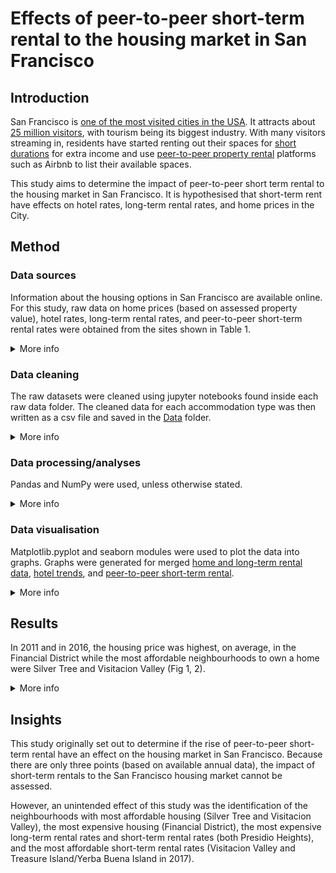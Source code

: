 # Effects of peer-to-peer short-term rental to the housing market in San Francisco
## Introduction
San Francisco is [one of the most visited cities in the USA](https://www.businessinsider.com/most-visited-us-cities-2017-12?r=UK&IR=T). It attracts about [25 million visitors](https://www.sftravel.com/article/san-francisco-travel-reports-record-breaking-year-tourism), with tourism being its biggest industry. With many visitors streaming in, residents have started renting out their spaces for [short durations](https://businessportal.sfgov.org/start/starter-kits/short-term-rental) for extra income and use [peer-to-peer property rental](https://en.wikipedia.org/wiki/Peer-to-peer_property_rental) platforms such as Airbnb to list their available spaces. 

This study aims to determine the impact of peer-to-peer short term rental to the housing market in San Francisco. It is hypothesised that short-term rent have effects on hotel rates, long-term rental rates, and home prices in the City. 

## Method
### Data sources
Information about the housing options in San Francisco are available online. For this study, raw data on home prices (based on assessed property value), hotel rates, long-term rental rates, and peer-to-peer short-term rental rates were obtained from the sites shown in Table 1.

<details><summary>More info</summary>
<p>
    
Table 1. Sources of raw data for accommodation costs in San Francisco

|Description|Website Source|Dates covered|Raw data folder|
|---|---|---|---|
|Hotel rates|[SF City Performance Scorecards](https://sfgov.org/scorecards/tourism)|Jul 2004–May 2018|[Hotel Data](https://github.com/rochiecuevas/shared_accommodations/tree/master/Hotel%20Data)|
|Long-term rental rates|[Zillow](https://www.zillow.com/san-francisco-ca/home-values/)|Nov 2010–Sep 2018|[Rent Data](https://github.com/rochiecuevas/shared_accommodations/tree/master/Rent%20Data)|
|Home prices|[Data SF](https://data.sfgov.org/Housing-and-Buildings/Assessor-Historical-Secured-Property-Tax-Rolls/wv5m-vpq2/data)|2007–2016|[Home Prices](https://github.com/rochiecuevas/shared_accommodations/tree/master/Home%20Prices)|
|Peer-to-peer short-term rental rates|[Inside Airbnb](http://insideairbnb.com/san-francisco/?neighbourhood=&filterEntireHomes=false&filterHighlyAvailable=false&filterRecentReviews=false&filterMultiListings=false)|May 2015–Dec 2017|[Airbnb Listings Data](https://github.com/rochiecuevas/shared_accommodations/tree/master/Airbnb%20Listings%20Data%20)|

</p>
</details>

### Data cleaning
The raw datasets were cleaned using jupyter notebooks found inside each raw data folder. The cleaned data for each accommodation type was then written as a csv file and saved in the [Data](https://github.com/rochiecuevas/shared_accommodations/tree/master/Data) folder.

<details><summary>More info</summary>
<p>
    
#### Hotel data
The [dataset](https://github.com/rochiecuevas/shared_accommodations/blob/master/Hotel%20Data/hotel_indicators.csv) contains average daily rates, occupancy rates, and revenue per available room. The [`hotel_rates.ipynb`](https://github.com/rochiecuevas/shared_accommodations/tree/master/Hotel%20Data) jupyter notebook was used to pre-process the data. Pre-processing involved changing the format of the date and the retention of two variables: "Average Daily Rate" and "Hotel Occupancy". Click [here](https://github.com/rochiecuevas/shared_accommodations/blob/master/Hotel%20Data/README.md) to see a detailed description of how the hotel indicators were pre-processed.

#### Peer-to-peer short-term rental data
The [dataset](https://github.com/rochiecuevas/shared_accommodations/tree/master/Airbnb%20Listings%20Data%20) is organised into 28 csv files. The data was cleaned and the relevant metrics were merged into one csv file using the [`Airbnb_listings.ipynb`](https://github.com/rochiecuevas/shared_accommodations/blob/master/Airbnb%20Listings%20Data%20/Airbnb_listings.ipynb) jupyter notebook. A detailed description can be found [here](https://github.com/rochiecuevas/shared_accommodations/blob/master/Airbnb%20Listings%20Data%20/README.md).

#### Long-term rental data
The [dataset](https://github.com/rochiecuevas/shared_accommodations/blob/master/Rent%20Data/rent_raw.csv) is composed of one csv file that contains monthly rental rates from November 2010 to September 2018. The [`Rent_Analysis.ipynb`](https://github.com/rochiecuevas/shared_accommodations/blob/master/Rent%20Data/Rent_Analysis.ipynb) jupyter notebook was used to clean the data as described [here](https://github.com/rochiecuevas/shared_accommodations/blob/master/Rent%20Data/README.md). 

#### Home prices data
The dataset is not uploaded because it exceeds the file size set by GitHub. It is, however, downloadable as a csv file from [DataSF](https://data.sfgov.org/Housing-and-Buildings/Assessor-Historical-Secured-Property-Tax-Rolls/wv5m-vpq2). "Assessed Land Value" was used as a proxy for home price. Only the columns of interest were included in a dataframe, using the [`DataHome.ipynb`](https://github.com/rochiecuevas/shared_accommodations/blob/master/Home%20Prices/DataHome.ipynb) jupyter notebook. The procedure for cleaning the dataset is detailed [here](https://github.com/rochiecuevas/shared_accommodations/blob/master/Home%20Prices/README.md).

</p>
</details>

### Data processing/analyses
Pandas and NumPy were used, unless otherwise stated.

<details><summary>More info</summary>
<p>
    
#### Hotel data
The processed hotel data was stored in [`hotel_dailyrates.csv`](https://github.com/rochiecuevas/shared_accommodations/blob/master/Data/hotel_dailyrates.csv). To find more insights from the data, it was important to convert the daily rate to monthly rate. Calculations were made more realistic by using hotel occupancy rates as a factor in correcting the monthly rates; without this correction factor, it is assumed that hotels are consistently 100% occupied. The code in [`hotel_rate_analysis.ipynb`](https://github.com/rochiecuevas/shared_accommodations/blob/master/hotel_rate_analysis.ipynb) was used the calculations following these general steps:
1. Classify the months based on number of days.
2. Calculate the monthly rates by multiplying the "average daily rate" with the number of days (__Note:__ For February, further classify the entries to those in regular or in leap years).
3. Correct the monthly rates by multiplying these with the "hotel occupancy" rate.

To determine if there were trends across years, the yearly rates were calcuated by summing up the corrected monthly rates per year. Monthly rates and yearly rates were then saved into different csv files.

#### Peer-to-peer short-term rental data
Analysis was conducted using the [`AirbnbRateAnalysis.ipynb`](https://github.com/rochiecuevas/shared_accommodations/blob/master/AirbnbRateAnalysis.ipynb) jupyter notebook. The output file [`Airbnb_listings.csv`](https://github.com/rochiecuevas/shared_accommodations/tree/master/Airbnb%20Listings%20Data%20) was loaded as a dataframe. 

The steps followed for data analysis followed were: 
1. Extract the year substring from the values in the "date" column.

```python
data['date'] = [e[:4] for e in data['date']]
```

2. Create a dataframe containing the number of listings per neighbourhood per year. Tabulate the number of listings according to year.

```python
# Get the number of listings per year and per neighbourhood
data1 = data.groupby(["date", "neighbourhood"])["daily rate"].nunique()
data1 = data1.reset_index()
data1 = data1.rename(columns = {"daily rate": "No. of listings",
                                "date": "year"})

# Use years as headers
data1 = data1.pivot(index = "neighbourhood", columns = "year")
data1.columns = data1.columns.droplevel(0)
data1 = data1.rename(columns = {"2015": "Listings_2015", 
                                "2016": "Listings_2016", 
                                "2017": "Listings_2017"})
data1 = data1.reset_index()
```

3. Calculate the annual average rent per neighbourhood per year. Tabulate the rental rates (STR) according to year.

```python
# Calculate mean annual rental rates based on years and neighbourhoods
data2 = round(data.groupby(["date", "neighbourhood"]).mean(), 2)
data2 = data2.reset_index()
data2 = data2.rename(columns = {"date": "year"})

# Use years as headers
data2 = data2.pivot(index = "neighbourhood", columns = "year")
data2.columns = data2.columns.droplevel(0)
data2 = data2.rename(columns = {"2015": "STR_2015", 
                                "2016": "STR_2016", 
                                "2017": "STR_2017"})
data2 = data2.reset_index()
```

4. Merge the year dataframes based on "neighbourhood".

```python
Airbnb_avg = pd.merge(data1, data2, on = "neighbourhood")
```

6. Add district information per neighbourhood based on lists of districts (containing neighbourhoods).
7. Save the dataframe as [`airbnbdataanalysis.csv`](https://github.com/rochiecuevas/shared_accommodations/blob/master/Data/airbnbdataanalysis.csv).

#### Long-term rental data
Data from [`rent_raw.csv`](https://github.com/rochiecuevas/shared_accommodations/blob/master/Rent%20Data/Rent_Analysis.ipynb) was loaded as the `rent_df` dataframe. Calculating the yearly rate for each neighbourhood was done as follows:
1. Create a user-defined function ("totals") that automatically calculates yearly totals per neighbourhood.
2. Create a list of years in two-digit combinations. 
3. Use a list comprehension that uses the "totals" function to calculate yearly totals.
4. Create the dataframe "year_rent_df" in which year and neighbourhoods are the column headers.
5. Calculate the mean of long-term rental for each year-neighbourhood pair.
6. Add geolocation data extracted from Google Maps Geocoding API.
7. Save the dataframe as a csv file, [`yearly_rent.csv`](https://github.com/rochiecuevas/shared_accommodations/blob/master/Data/yearly_rent.csv).
.

#### Merged home price and rental data
Two csv files were merged ([`combine_updated.csv`](https://github.com/rochiecuevas/shared_accommodations/blob/master/Data/combine_updated.csv) and [`yearly_rent.csv`](https://github.com/rochiecuevas/shared_accommodations/blob/master/Data/yearly_rent.csv)) in an attempt to look at trends side-by-side for these two housing sectors. The description of the merging is found [here](https://github.com/rochiecuevas/shared_accommodations/blob/master/Merged/README.md).

</p>
</details>

### Data visualisation
Matplotlib.pyplot and seaborn modules were used to plot the data into graphs. Graphs were generated for merged [home and long-term rental data](https://github.com/rochiecuevas/shared_accommodations/tree/master/Rent%20and%20Housing%20Visualization), [hotel trends](https://github.com/rochiecuevas/shared_accommodations/blob/master/hotel_rate_visualisation.ipynb), and [peer-to-peer short-term rental](https://github.com/rochiecuevas/shared_accommodations/blob/master/AirbnbRateVisualisation.ipynb).

<details><summary>More info</summary>
<p>

Documentation of visualising __home prices and long-term rental rates__ are found [here](https://github.com/rochiecuevas/shared_accommodations/blob/master/Rent%20and%20Housing%20Visualization/README.md).

On the other hand, __hotel rate__ trends were visualised with bar graphs and with time series line plots. The seaborn plot style was used. Yearly, monthly, and quarterly average rates were plotted.

```python
# graphing style
plt.style.use("seaborn")
```

__*bar graphs*__ 
The dataframe generated from [`hotel_yrrate.csv`](https://github.com/rochiecuevas/shared_accommodations/blob/master/Data/hotel_yrrate.csv) was sorted by year.

```python
# Sort the dataframe by year
year_df.sort_values("Year", inplace = True)
year_df = year_df.reset_index(drop = True)
```

And incomplete years were taken out of the dataframe.

```python
# Create a subset of complete years (incomplete: 2004 and 2018)
inc = [2004, 2018]

year_subdf = year_df[~year_df["Year"].isin(inc)]
```

The clean data was then plotted into a bar graph.

```python
# Create a bar graph to show trends in hotel yearly rates
plt.bar("Year", "Yearly Rate", data = year_subdf)
plt.xlabel("Year")
plt.ylabel("Annual Hotel Rate (USD)")
plt.ylim(0, max(year_subdf["Yearly Rate"] + 20000))
```

The output image was saved in the [Images](https://github.com/rochiecuevas/shared_accommodations/tree/master/Images) folder.

```python
# Save figure
plt.savefig("Images/hotel_yr_rates.svg")
plt.show()
```

__*difference plots*__
The plotting procedure was adapted from [Pymaceuticals](https://github.com/rochiecuevas/Pymaceuticals/blob/master/pymaceuticals_starter.ipynb)

__*line graphs*__
The data in [`hotel_monthlyrate.csv`](https://github.com/rochiecuevas/shared_accommodations/blob/master/Data/hotel_monthlyrate.csv) was loaded as a dataframe and then sorted by date.

```python
# Sort values by date
mon_rate_df.sort_values("Date", inplace = True)
mon_rate_df = mon_rate_df.reset_index(drop = True)
```

Because years 2004 and 2018 had incomplete data (less than 12 months), data from these years were excluded from the graphs.

```python
# Exclude data from 2004 and 2018
inc_str = [str(year) for year in inc] # pass the years as string (because the date is in string form)

mon_rate_df = mon_rate_df.loc[~mon_rate_df["Date"].str.contains("|".join(inc_str))] # get the data from 2005–2017
```

The "Date" and "Corrected Monthly Rate" columns were placed into a new dataframe. Because "Date" values were strings, these were converted into datetime and then into period (i.e., the date corresponded to a time interval rather than to an actual date) formats.

```python
# Data is in monthly periods so set period to monthly
# Resource: http://earthpy.org/time_series_analysis_with_pandas_part_2.html

mon_rate_df2["Corrected Monthly Rate"].index = pd.to_datetime(mon_rate_df2["Corrected Monthly Rate"].index)
    # string converted to datetime format
    
mon_rate_df2.index = mon_rate_df2["Corrected Monthly Rate"].to_period(freq = "M").index 
    # convert time stamps to time periods
```

Monthly trends were then plotted using the pandas.DataFrame.plot function and saved as an .svg file.

```python
# Plot time series for corrected monthly rate
time_series01 = mon_rate_df2.plot.line(figsize = (8,5), legend = False)
time_series01.set_ylabel("Corrected Monthly Rate (USD)")

# Save image
plt.savefig("Images/hotel_timeseries01.svg")
```

The monthly data could be aggregated into quarters as well, and their means obtained.

```python
# Get quarterly data
# start the quarter from November so that the data from Q1-Q3 of 2015 are included

q_mean = mon_rate_df2.resample("Q-NOV").mean() 
```

The quarterly data was plotted and saved as an svg file.

```python
# Plot data by quarter
time_series02 = q_mean[q_mean.index.quarter == 1].plot(figsize = (8,5), legend = False)
time_series02.set_ylabel("Quarterly Means (USD)")

# Save image
plt.savefig("Images/hotel_timeseries02.svg")
```

Visualisation of __peer-to-peer short-term rental rates__ involved loading the [`airbnbdataanalysis.csv`](https://github.com/rochiecuevas/shared_accommodations/blob/master/Data/airbnbdataanalysis.csv) into a dataframe and using the pandas.DataFrame.plot function to generate a plot containing subplots for each year.

```python
# Plot data for 2015–2017 in subplots
ax = df.plot.bar(x = "neighbourhood", subplots = True,
                 figsize = (8,15), title = ["", "", ""])
ax[0].set_ylabel("Average Annual Rate (USD)")
ax[1].set_ylabel("Average Annual Rate (USD)")
ax[2].set_ylabel("Average Annual Rate (USD)")

ax[0].set_ylim(0, 220000)
ax[1].set_ylim(0, 220000)
ax[2].set_ylim(0, 220000)


# Save file as svg
plt.tight_layout()
plt.savefig("../Images/Airbnb_annual_avg.svg")
plt.savefig("../Images/Airbnb_annual_avg.png")
```

Since district infomation was available, it was possible to group the data by district and get the mean rates.

```python
# Group the data by neighbourhood
df2 = round(df.groupby("District").mean(),2)
```

The average rates for each year were be plotted in a bar chart by district, and then saved.

```python
# Plot annual average rate of Airbnb
ax2 = df2.plot.bar(figsize = (8, 8))
ax2.set_ylabel("Average Annual Rate (USD)")

# Save file as svg
plt.tight_layout()
plt.savefig("../Images/Airbnb_annual_avg2.svg")
plt.savefig("../Images/Airbnb_annual_avg2.png")
```

</p>
</details>

## Results
In 2011 and in 2016, the housing price was highest, on average, in the Financial District while the most affordable neighbourhoods to own a home were Silver Tree and Visitacion Valley (Fig 1, 2). 

<details><summary>More info</summary>
<p>

The skyrocketing price of owning a home in the Financial District can probably be attributed to the low supply of homes and a high demand, particularly with the tech boom in the area. On the other hand, Visitacion Valley features [more affordable housing options](http://sf-planning.org/sites/default/files/FileCenter/Documents/3635-chapter_6-5.pdf), but limited access to commercial and retail establishments. [Silver Terrace](https://zephyrre.com/communities/silver-terrace/) does not have large commercial establishments either.

![alt text](https://github.com/rochiecuevas/shared_accommodations/blob/master/Images/Assessed%20Land%20Value%20(per%20Neigborhood)%20for%202011.svg?sanitize=True)<br>
*Fig 1. Home Prices (USD) in San Francisco neighbourhoods in 2011* 

![alt text](https://github.com/rochiecuevas/shared_accommodations/blob/master/Images/Assessed%20Land%20Value%20(per%20Neigborhood)%20for%202016.svg)<br>
*Fig 2. Home Prices (USD) in San Francisco neighbourhoods in 2016* 

It is notable that long-term rental rates in the Financial District were not as different as the other neighbourhoods. Three neighbourhoods popped out having higher long-term rental rates in 2011 and in 2016 (Fig 3, 4): Presidio Heights, Sea Cliff, and St. Francis Wood. Sea Cliff and St. Francis Wood are classified as ["residence parks"](https://en.wikipedia.org/wiki/San_Francisco_Residence_Parks). [Presidio Heights](https://www.compass.com/neighborhood-guides/sf/presidio-heights/) took the top spot for rental rates; these could be attributed to its proximity to nature despite its closeness to the hustle and bustle of the City.

![alt text](https://github.com/rochiecuevas/shared_accommodations/blob/master/Images/Yearly%20Rent%20Price%20(per%20Neigborhood)%20for%202011.svg?sanitize=True)<br>
*Fig 3. Annual Rent Prices (USD) in San Francisco in 2011*

![alt text](https://github.com/rochiecuevas/shared_accommodations/blob/master/Images/Yearly%20Rent%20Price%20(per%20Neigborhood)%20for%202016.svg?sanitize=True)<br>
*Fig 4. Annual Rent Prices (USD) in San Francisco in 2016*

The heatmaps (Fig 5) show the most expensive places (red) to live, providing some geographic context to Fig 1–4.

|Home price|Long-term rent|
|---|---|
|![alt text](https://github.com/rochiecuevas/shared_accommodations/blob/master/Images/house.png)|![alt text](https://github.com/rochiecuevas/shared_accommodations/blob/master/Images/rent.png)|

*Fig 5. Comparison of Geographic Distribution of Home Prices and Long-Term Rental Rates*

The trends in price of accommodations increased from 2011 to 2016 (Fig 6). However, the rates of increases are different. The home price increases were more gradual than that for long-term rental rate. From 2012 to 2015, the increase in long-term rental rates was steep; but the increases seemed to slow down in 2015–2016.

|Home price|Long-term rent|
|---|---|
|![alt text](https://github.com/rochiecuevas/shared_accommodations/blob/master/Images/Yearly%20Land%20Value%20Change.svg?sanitize=True)|![alt text](https://github.com/rochiecuevas/shared_accommodations/blob/master/Images/Yearly%20Rent%20Price%20Change.svg?sanitize=True)|

*Fig 6. Annual Home Prices and Rent Rates (USD) in San Francisco from 2011 to 2016*

Hotel rates also went up between 2005 and 2017 (Fig 7). There was a drop in hotel rates between 2008 and 2009, but this can probably be attributed to the Recession during that time. Since 2009, however, the hotel rates grew at a rate faster then in 2005–2008. In 2015–2017, the data suggests that the increase in hotel rates is slowing down. 

![alt text](https://github.com/rochiecuevas/shared_accommodations/blob/master/Images/hotel_timeseries01.svg?sanitize=True)<br>
*Fig 7. Monthly Hotel Rates from 2005 to 2017*

The slowing growth trend for both hotel and long-term rental rates *might* be an effect of the entry of peer-to-peer short-term rental options. The short-term rental rates (Fig 8) appeared to by highest in Presidio and Presidio Heights, mimicking patterns of long-term rental rates. The rates were lowest in Crocker Amazon in 2015 and 2016; but by 2017, the rates there have overtaken those of Excelsior, Treasure Island/Yerba Buena Island, and Visitacion Valley. [Crocker Amazon](https://en.wikipedia.org/wiki/Crocker-Amazon,_San_Francisco) and [Excelsior](https://en.wikipedia.org/wiki/Excelsior_District,_San_Francisco) are described as ethnically diverse residential areas, with single-family homes. [Treasure Island/Yerba Buena Island](https://sftreasureisland.org/living-treasure-island), on the other hand, feature only rental housing. In 2018, all short-term rental listings for Treasure Island have been [wiped out](https://www.sfchronicle.com/business/article/SF-short-term-rentals-transformed-as-Airbnb-12617798.php) out because the agency handling rentals does not allow vacation rentals.

![alt text](https://github.com/rochiecuevas/shared_accommodations/blob/master/Images/Airbnb_annual_avg.svg?sanitize=True)<br>
*Fig 8. Peer-to-Peer Short-Term Rental Rates (USD) in San Francisco Neighbourhoods*

In terms of districts (Fig 9), Western Addition and Outside Lands experienced a continuous increase in short-term rental rates. In contrast, there was a price decrease from 2016 to 2017 in Downtown, in North of Downtown, and in Southern districts. The number of listings of peer-to-peer short-term rental clearly increased from 2015 to 2017. In 2015 and 2016, Outside Lands had the fewest listings for peer-to-peer short-term property rental. By 2017, however, the district already had the same number of listings as North of Downtown. On the other hand, Western Addition had the most number of listings for the three years. 

|rates|number of listings|
|---|---|
|![Alt text](https://github.com/rochiecuevas/shared_accommodations/blob/master/Images/Airbnb_annual_avg2.svg?sanitize=True)|![Alt text](https://github.com/rochiecuevas/shared_accommodations/blob/master/Images/Airbnb_district_listings.svg?sanitize=True)|

*Fig 9. Comparison of Peer-to-Peer Short-Term Rental Rates (USD) and number of listings in San Francisco Districts*

Zooming into the neighbourhood level (Fig 10), it is clear that Mission, South of Market, and Western Addition had the most number of listings for peer-to-peer short-term rental units across the three years. On the other hand, Presidio and Treasure Island had fewest listings.

![alt text](https://github.com/rochiecuevas/shared_accommodations/blob/master/Images/Airbnb_neighbourhood_listings.svg?sanitize=True)<br>
*Fig 10. Comparison of the Number of Peer-to-Peer Short-Term Rental Listings in San Francisco Neighbourhoods*

Heatmaps (Fig 11) show the progression in the number of short-term rental listings and rates. It is interesting to note that there were two regions of particularly high rates for short-term rental properties; however, the rates spiked for most neighbourhoods in the next two years. In 2015, there was only one hotspot for short-term rental listings, but these quickly spread in the subsequent years.

|year|short-term rental rates|number of short-term listings|
|---|---|---|
|2015|![alt text](https://github.com/rochiecuevas/shared_accommodations/blob/master/Images/STR_rates_2015.png)|![alt text](https://github.com/rochiecuevas/shared_accommodations/blob/master/Images/STR_listings_2015.png)|
|2016|![alt text](https://github.com/rochiecuevas/shared_accommodations/blob/master/Images/STR_rates_2016.png)|![alt text](https://github.com/rochiecuevas/shared_accommodations/blob/master/Images/STR_listings_2016.png)|
|2017|![alt text](https://github.com/rochiecuevas/shared_accommodations/blob/master/Images/STR_rates_2017.png)|![alt text](https://github.com/rochiecuevas/shared_accommodations/blob/master/Images/STR_listings_2017.png)|

*Fig 11. Geographical distribution of short-term rental rates and listings*

At this point, it is premature to conduct direct comparisons across years between short-term rental rates and long-term rents or home prices (i.e., there are only three data points for short-term rental). 

</p>
</details>

## Insights
This study originally set out to determine if the rise of peer-to-peer short-term rental have an effect on the housing market in San Francisco. Because there are only three points (based on available annual data), the impact of short-term rentals to the San Francisco housing market cannot be assessed. 

However, an unintended effect of this study was the identification of the neighbourhoods with most affordable housing (Silver Tree and Visitacion Valley), the most expensive housing (Financial District), the most expensive long-term rental rates  and short-term rental rates (both Presidio Heights), and the most affordable short-term rental rates (Visitacion Valley and Treasure Island/Yerba Buena Island in 2017).